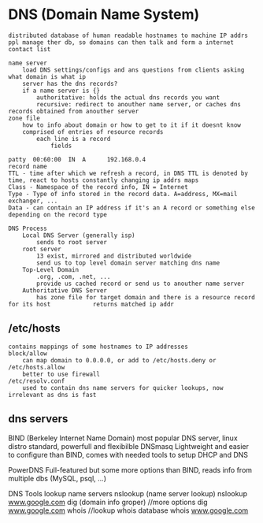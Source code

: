 # DNS (Domain Name System)
    distributed database of human readable hostnames to machine IP addrs
    ppl manage ther db, so domains can then talk and form a internet contact list

    name server
        load DNS settings/configs and ans questions from clients asking what domain is what ip
        server has the dns records?
        if a name server is {}
            authoritative: holds the actual dns records you want
            recursive: redirect to anouther name server, or caches dns records obtained from anouther server
    zone file
        how to info about domain or how to get to it if it doesnt know
        comprised of entries of resource records
            each line is a record
                fields

    patty  00:60:00  IN  A      192.168.0.4 
    record name
    TTL - time after which we refresh a record, in DNS TTL is denoted by time, react to hosts constantly changing ip addrs maps
    Class - Namespace of the record info, IN = Internet
    Type - Type of info stored in the record data. A=address, MX=mail exchanger, ...
    Data - can contain an IP address if it's an A record or something else depending on the record type

    DNS Process
        Local DNS Server (generally isp)
            sends to root server
        root server
            13 exist, mirrored and distributed worldwide
            send us to top level domain server matching dns name
        Top-Level Domain
            .org, .com, .net, ...
            provide us cached record or send us to anouther name server
        Authoritative DNS Server
            has zone file for target domain and there is a resource record for its host            returns matched ip addr


## /etc/hosts
    contains mappings of some hostnames to IP addresses
    block/allow
        can map domain to 0.0.0.0, or add to /etc/hosts.deny or /etc/hosts.allow
        better to use firewall
    /etc/resolv.conf 
        used to contain dns name servers for quicker lookups, now irrelevant as dns is fast

## dns servers

BIND (Berkeley Internet Name Domain)
    most popular DNS server, linux distro standard, powerfull and flexibilble
DNSmasq
    Lightweight and easier to configure than BIND, comes with needed tools to setup DHCP and DNS

PowerDNS
    Full-featured but some more options than BIND, reads info from multiple dbs (MySQL, psql, ...)

DNS Tools
    lookup name servers
        nslookup (name server lookup)
            nslookup www.google.com
        dig (domain info groper)
            //more options
            dig www.google.com
        whois
            //lookup whois database
            whois www.google.com


